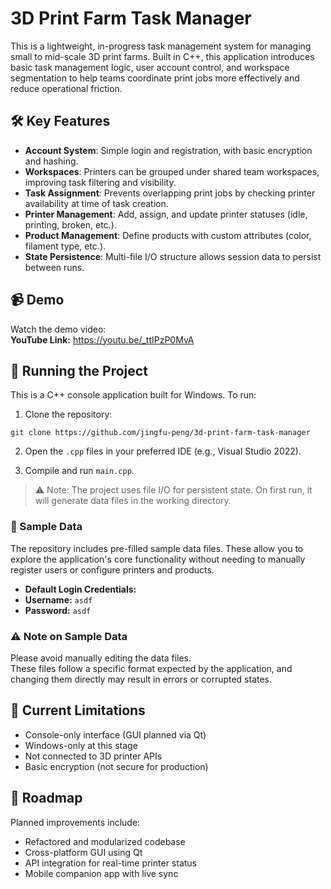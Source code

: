 # 3D Print Farm Task Manager

This is a lightweight, in-progress task management system for managing small to mid-scale 3D print farms. Built in C++, this application introduces basic task management logic, user account control, and workspace segmentation to help teams coordinate print jobs more effectively and reduce operational friction.

## 🛠️ Key Features

- **Account System**: Simple login and registration, with basic encryption and hashing.
- **Workspaces**: Printers can be grouped under shared team workspaces, improving task filtering and visibility.
- **Task Assignment**: Prevents overlapping print jobs by checking printer availability at time of task creation.
- **Printer Management**: Add, assign, and update printer statuses (idle, printing, broken, etc.).
- **Product Management**: Define products with custom attributes (color, filament type, etc.).
- **State Persistence**: Multi-file I/O structure allows session data to persist between runs.

## 📹 Demo

Watch the demo video:  
**YouTube Link:** https://youtu.be/_ttIPzP0MvA

## 🧪 Running the Project

This is a C++ console application built for Windows. To run:

1. Clone the repository:

```
git clone https://github.com/jingfu-peng/3d-print-farm-task-manager
```
2. Open the `.cpp` files in your preferred IDE (e.g., Visual Studio 2022).

3. Compile and run `main.cpp`.

> ⚠ Note: The project uses file I/O for persistent state. On first run, it will generate data files in the working directory.

### 📁 Sample Data

The repository includes pre-filled sample data files. These allow you to explore the application's core functionality without needing to manually register users or configure printers and products.

- **Default Login Credentials:**
- **Username:** `asdf`
- **Password:** `asdf`

### ⚠️ Note on Sample Data

Please avoid manually editing the data files.  
These files follow a specific format expected by the application, and changing them directly may result in errors or corrupted states.

## 📌 Current Limitations

- Console-only interface (GUI planned via Qt)
- Windows-only at this stage
- Not connected to 3D printer APIs
- Basic encryption (not secure for production)

## 🧭 Roadmap

Planned improvements include:
- Refactored and modularized codebase
- Cross-platform GUI using Qt
- API integration for real-time printer status
- Mobile companion app with live sync
